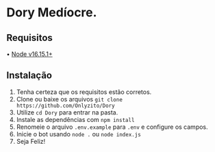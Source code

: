 # Dory Medíocre.

## Requisitos
• [Node v16.15.1+](https://nodejs.org/en/download/)

## Instalação
1. Tenha certeza que os requisitos estão corretos.
2. Clone ou baixe os arquivos `git clone https://github.com/Onlyzito/Dory`
3. Utilize `cd Dory` para entrar na pasta.
4. Instale as dependências com `npm install`
5. Renomeie o arquivo `.env.example` para `.env` e configure os campos.
6. Inicie o bot usando `node .` ou `node index.js`
7. Seja Feliz!
